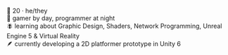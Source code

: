 🐐 20 · he/they<br/>
🦈 gamer by day, programmer at night<br/>
🪰 learning about Graphic Design, Shaders, Network Programming, Unreal Engine 5 & Virtual Reality<br/>
🪶 currently developing a 2D platformer prototype in Unity 6

